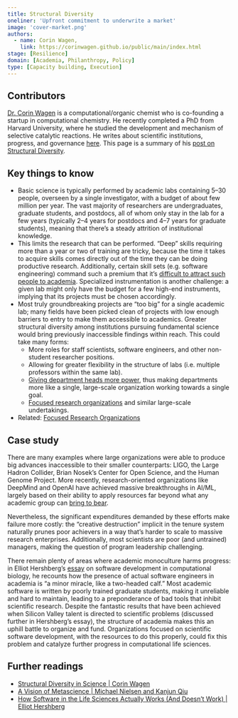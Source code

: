 ```yaml
---
title: Structural Diversity
oneliner: 'Upfront commitment to underwrite a market'
image: 'cover-market.png'
authors:
  - name: Corin Wagen,
    link: https://corinwagen.github.io/public/main/index.html
stage: [Resilience]
domain: [Academia, Philanthropy, Policy]
type: [Capacity building, Execution]
---
```


## Contributors

[Dr. Corin Wagen](https://corinwagen.github.io/public/main/index.html) is a computational/organic chemist who is co-founding a startup in computational chemistry. He recently completed a PhD from Harvard University, where he studied the development and mechanism of selective catalytic reactions. He writes about scientific institutions, progress, and governance [here](https://cwagen.substack.com/). This page is a summary of his [post on Structural Diversity](https://cwagen.substack.com/p/20221026_structural_diversityhtml).

## Key things to know

- Basic science is typically performed by academic labs containing 5–30 people, overseen by a single investigator, with a budget of about few million per year. The vast majority of researchers are undergraduates, graduate students, and postdocs, all of whom only stay in the lab for a few years (typically 2–4 years for postdocs and 4–7 years for graduate students), meaning that there’s a steady attrition of institutional knowledge.
- This limits the research that can be performed. “Deep” skills requiring more than a year or two of training are tricky, because the time it takes to acquire skills comes directly out of the time they can be doing productive research. Additionally, certain skill sets (e.g. software engineering) command such a premium that it’s [difficult to attract such people to academia](https://www.lesswrong.com/posts/9GweYgHABZAjH6T6f/). Specialized instrumentation is another challenge: a given lab might only have the budget for a few high-end instruments, implying that its projects must be chosen accordingly.
- Most truly groundbreaking projects are “too big” for a single academic lab; many fields have been picked clean of projects with low enough barriers to entry to make them accessible to academics. Greater structural diversity among institutions pursuing fundamental science would bring previously inaccessible findings within reach. This could take many forms:
  - More roles for staff scientists, software engineers, and other non-student researcher positions.
  - Allowing for greater flexibility in the structure of labs (i.e. multiple professors within the same lab).
  - [Giving department heads more power](https://www.freaktakes.com/p/how-karl-compton-believed-a-research), thus making departments more like a single, large-scale organization working towards a single goal.
  - [Focused research organizations](https://www.convergentresearch.org/about-fros) and similar large-scale undertakings.
- Related: [Focused Research Organizations](/collection?lever=Focused%2520Research%2520Organizations)

## Case study

There are many examples where large organizations were able to produce big advances inaccessible to their smaller counterparts: LIGO, the Large Hadron Collider, Brian Nosek’s Center for Open Science, and the Human Genome Project. More recently, research-oriented organizations like DeepMind and OpenAI have achieved massive breakthroughs in AI/ML, largely based on their ability to apply resources far beyond what any academic group can [bring to bear](https://arxiv.org/abs/2304.06035?s=03).

Nevertheless, the significant expenditures demanded by these efforts make failure more costly: the “creative destruction” implicit in the tenure system naturally prunes poor achievers in a way that’s harder to scale to massive research enterprises. Additionally, most scientists are poor (and untrained) managers, making the question of program leadership challenging.

There remain plenty of areas where academic monoculture harms progress: in Elliot Hershberg’s [essay](https://newscience.org/how-software-in-the-life-sciences-actually-works-and-doesnt-work/) on software development in computational biology, he recounts how the presence of actual software engineers in academia is “a minor miracle, like a two-headed calf.” Most academic software is written by poorly trained graduate students, making it unreliable and hard to maintain, leading to a preponderance of bad tools that inhibit scientific research. Despite the fantastic results that have been achieved when Silicon Valley talent is directed to scientific problems (discussed further in Hershberg’s essay), the structure of academia makes this an uphill battle to organize and fund. Organizations focused on scientific software development, with the resources to do this properly, could fix this problem and catalyze further progress in computational life sciences.

## Further readings

- [Structural Diversity in Science | Corin Wagen](https://corinwagen.github.io/public/blog/20221026_structural_diversity.html)
- [A Vision of Metascience | Michael Nielsen and Kanjun Qiu](https://scienceplusplus.org/metascience/)
- [How Software in the Life Sciences Actually Works (And Doesn’t Work) | Elliot Hershberg](https://newscience.org/how-software-in-the-life-sciences-actually-works-and-doesnt-work/)
